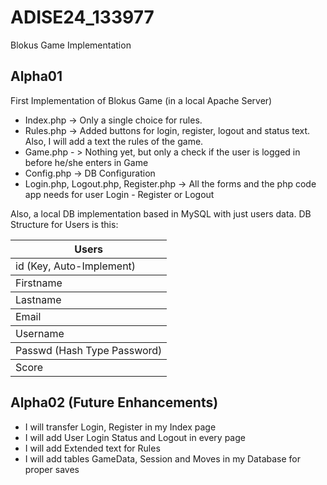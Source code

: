 # ADISE24_133977
Blokus Game Implementation

## Alpha01
First Implementation of Blokus Game (in a local Apache Server)
* Index.php -> Only a single choice for rules. 
* Rules.php -> Added buttons for login, register, logout and status text. Also, I will add a text the rules of the game.
* Game.php - > Nothing yet, but only a check if the user is logged in before he/she enters in Game
* Config.php -> DB Configuration
* Login.php, Logout.php, Register.php -> All the forms and the php code app needs for user Login - Register or Logout

Also, a local DB implementation based in MySQL with just users data.
DB Structure for Users is this:
<table>
  <thead>
    <th>Users</th>
  </thead>
  <tbody>
    <td>id (Key, Auto-Implement)</td>
  </tbody>
  <tbody>
    <td>Firstname</td>
  </tbody>
  <tbody>
    <td>Lastname</td>
  </tbody>
  <tbody>
    <td>Email</td>
  </tbody>
  <tbody>
    <td>Username</td>
  </tbody>
  <tbody>
    <td>Passwd (Hash Type Password)</td>
  </tbody>
  <tbody>
    <td>Score</td>
  </tbody>
</table>

## Alpha02 (Future Enhancements)
* I will transfer Login, Register in my Index page
* I will add User Login Status and Logout in every page
* I will add Extended text for Rules
* I will add tables GameData, Session and Moves in my Database for proper saves

  
